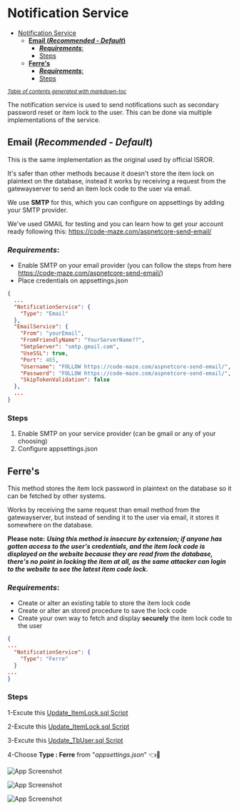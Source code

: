 # Notification Service
- [Notification Service](#notification-service)
    * [**Email (_Recommended - Default_)**](#--email---recommended---default----)
        + [***Requirements***:](#---requirements----)
        + [Steps](#steps)
    * [**Ferre's**](#--ferre-s--)
        + [***Requirements***:](#---requirements-----1)
        + [Steps](#steps-1)

<small><i><a href='http://ecotrust-canada.github.io/markdown-toc/'>Table of contents generated with markdown-toc</a></i></small>

The notification service is used to send notifications such as secondary password reset or item lock to the user. This can be done via multiple implementations of the service.


## **Email (_Recommended - Default_)**
This is the same implementation as the original used by official ISROR.

It's safer than other methods because it doesn't store the item lock on plaintext on the database, instead it works by receiving a request from the gatewayserver to send an item lock code to the user via email. 

We use **SMTP** for this, which you can configure on appsettings by adding your SMTP provider. 

We've used GMAIL for testing and you can learn how to get your account ready following this: https://code-maze.com/aspnetcore-send-email/ 

### ***Requirements***:
- Enable SMTP on your email provider (you can follow the steps from here https://code-maze.com/aspnetcore-send-email/)
- Place credentials on appsettings.json

```json
{
  ...
  "NotificationService": {
    "Type": "Email"
  },
  "EmailService": {
    "From": "yourEmail",
    "FromFriendlyName": "YourServerName??",
    "SmtpServer": "smtp.gmail.com",
    "UseSSL": true,
    "Port": 465,
    "Username": "FOLLOW https://code-maze.com/aspnetcore-send-email/",
    "Password": "FOLLOW https://code-maze.com/aspnetcore-send-email/",
    "SkipTokenValidation": false
  },
  ...
}
```

### Steps
1. Enable SMTP on your service provider (can be gmail or any of your choosing)
2. Configure appsettings.json

## **Ferre's**

This method stores the item lock password in plaintext on the database so it can be fetched by other systems. 

Works by receiving the same request than email method from the gatewayserver, but instead of sending it to the user via email, it stores it somewhere on the database. 

**Please note:** **_Using this method is insecure by extension; if anyone has gotten access to the user's credentials, and the item lock code is displayed on the website because they are read from the database, there's no point in locking the item at all, as the same attacker can login to the website to see the latest item code lock._**

### ***Requirements***: 
- Create or alter an existing table to store the item lock code
- Create or alter an stored procedure to save the lock code 
- Create your own way to fetch and display **securely** the item lock code to the user


```json
{
...
  "NotificationService": {
    "Type": "Ferre"
  }
...
}
```

### Steps
1-Excute this [Update_ItemLock.sql Script](/Database/CommunityProvided/F3rreNotificationService/Scripts/Update_ItemLock.sql)

2-Excute this [Update_ItemLock.sql Script](/Database/CommunityProvided/F3rreNotificationService/Scripts/Update_SecPassWord.sql)

3-Excute this [Update_TbUser.sql Script](/Database/CommunityProvided/F3rreNotificationService/Scripts/UpdateTbUser.sql)

4-Choose **Type : Ferre** from "*appsettings.json*" 👈👀

![App Screenshot](https://i.imgur.com/Ph3nPcb.png)

![App Screenshot](https://i.imgur.com/TZZ3WKM.png)

![App Screenshot](https://i.imgur.com/aQrD86u.png)

